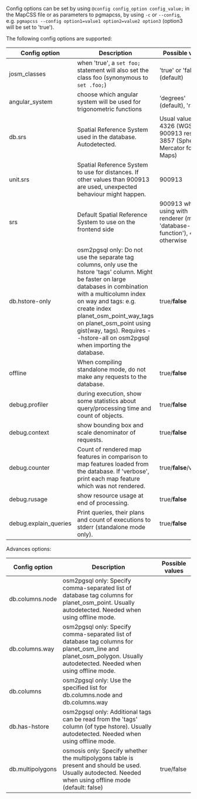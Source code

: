Config options can be set by using `@config config_option config_value;` in the MapCSS file or as parameters to pgmapcss, by using `-c` or `--config`, e.g. `pgmapcss --config option1=value1 option2=value2 option3` (option3 will be set to 'true').

The following config options are supported:

| Config option    | Description | Possible values
|------------------|-------------|-----------------
| josm_classes     | when 'true', a `set foo;` statement will also set the class foo (synonymous to `set .foo;`) | 'true' or 'false' (default) |
| angular_system   | choose which angular system will be used for trigonometric functions | 'degrees' (default), 'radians' |
| db.srs           | Spatial Reference System used in the database. Autodetected. | Usual values: 4326 (WGS-84), 900913 resp. 3857 (Spherical Mercator for Web Maps) |
| unit.srs         | Spatial Reference System to use for distances. If other values than 900913 are used, unexpected behaviour might happen. | 900913 |
| srs              | Default Spatial Reference System to use on the frontend side | 900913 when using with renderer (mode 'database-function'), 4326 otherwise |
| db.hstore-only   | osm2pgsql only: Do not use the separate tag columns, only use the hstore 'tags' column. Might be faster on large databases in combination with a multicolumn index on way and tags: e.g. create index planet_osm_point_way_tags on planet_osm_point using gist(way, tags). Requires --hstore-all on osm2pgsql when importing the database. | true/**false** |
| offline          | When compiling standalone mode, do not make any requests to the database. | true/**false** |
| debug.profiler   | during execution, show some statistics about query/processing time and count of objects. | true/**false** |
| debug.context    | show bounding box and scale denominator of requests. | true/**false** |
| debug.counter    | Count of rendered map features in comparison to map features loaded from the database. If 'verbose', print each map feature which was not rendered. | true/**false**/verbose |
| debug.rusage     | show resource usage at end of processing. | true/**false** |
| debug.explain_queries | Print queries, their plans and count of executions to stderr (standalone mode only). | true/**false** |

Advances options:

| Config option    | Description | Possible values
|------------------|-------------|-----------------
| db.columns.node  | osm2pgsql only: Specify comma-separated list of database tag columns for planet_osm_point. Usually autodetected. Needed when using offline mode. | |
| db.columns.way   | osm2pgsql only: Specify comma-separated list of database tag columns for planet_osm_line and planet_osm_polygon. Usually autodetected. Needed when using offline mode. | |
| db.columns       | osm2pgsql only: Use the specified list for db.columns.node and db.columns.way | |
| db.has-hstore    | osm2pgsql only: Additional tags can be read from the 'tags' column (of type hstore). Usually autodetected. Needed when using offline mode. | |
| db.multipolygons | osmosis only: Specify whether the multipolygons table is present and should be used. Usually autodected. Needed when using offline mode (default: false) | true/false
